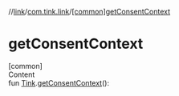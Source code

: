 //[link](../index.md)/[com.tink.link](index.md)/[[common]getConsentContext]([common]get-consent-context.md)



# getConsentContext  
[common]  
Content  
fun [Tink](../com.tink.core/[common]-tink/index.md).[getConsentContext]([common]get-consent-context.md)(): <ERROR CLASS>  



